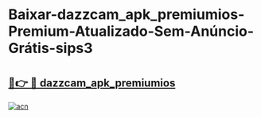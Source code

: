 # Baixar-dazzcam_apk_premiumios-Premium-Atualizado-Sem-Anúncio-Grátis-sips3

# <h2><a href="https://jn67xp.esa.edu.pl?src=dazzcam_apk_premiumios&ref=sips3">🔗👉 🔴 dazzcam_apk_premiumios</a></h2>

[![acn](https://github.com/user-attachments/assets/0f9c940e-d8b0-45ae-aac7-cd30a18b3e1c)](https://jn67xp.esa.edu.pl?src=dazzcam_apk_premiumios&ref=sips3)

